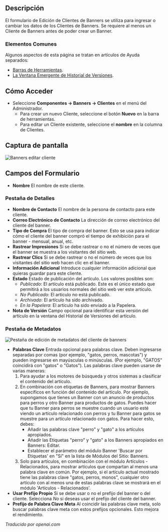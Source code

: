 <!-- Filename: Help4.x:Banners:_New_or_Edit_Client  / Display title: Bannières : Modifier le client -->

## Descripción

El formulario de Edición de Clientes de Banners se utiliza para ingresar o cambiar los datos de los Clientes de Banners. Se requiere al menos un Cliente de Banners antes de poder crear un Banner.

### Elementos Comunes

Algunos aspectos de esta página se tratan en artículos de Ayuda separados:

* [Barras de Herramientas](jdocmanual?article=help/common-elements/toolbars).
* [La Ventana Emergente de Historial de Versiones](jdocmanual?article=help/common-elements/edit-version-history).

## Cómo Acceder

- Seleccione **Componentes → Banners → Clientes** en el menú del Administrador.
  - Para crear un nuevo Cliente, seleccione el botón **Nuevo** en la barra de herramientas.
  - Para editar un Cliente existente, seleccione el **nombre** en la columna de Clientes.

## Captura de pantalla

![Banners editar cliente](../../../es/images/banners/banners-edit-client-details-tab.png)

## Campos del Formulario

- **Nombre** El nombre de este cliente.

### Pestaña de Detalles

- **Nombre de Contacto** El nombre de la persona de contacto para este cliente.
- **Correo Electrónico de Contacto** La dirección de correo electrónico del cliente del banner.
- **Tipo de Compra** El tipo de compra del banner. Esto se usa para
  indicar cómo el cliente del banner compró el tiempo de exhibición para el
  banner - mensual, anual, etc.
- **Rastrear Impresiones** Si se debe rastrear o no el número de veces que
  el banner se muestra a los visitantes del sitio web.
- **Rastrear Clics** Si se debe rastrear o no el número de veces que
  los visitantes del sitio web hacen clic en el banner.
- **Información Adicional** Introduce cualquier información adicional que quieras
  guardar para este cliente.
- **Estado** Estado de publicación del artículo. Los valores posibles son:
  - *Publicado*: El artículo está publicado. Este es el único estado que permitirá
    a los usuarios normales del sitio web ver este artículo.
  - *No Publicado*: El artículo no está publicado.
  - *Archivado*: El artículo ha sido archivado.
  - *En la Papelera*: El artículo ha sido enviado a la Papelera.
- **Nota de Versión** Campo opcional para identificar esta versión del artículo
  en la ventana del Historial de Versiones del artículo.

### Pestaña de Metadatos

![Pestaña de edición de metadatos del cliente de banners](../../../es/images/banners/banners-edit-client-metadata-tab.png)

- **Palabras Clave** Entrada opcional para palabras clave. Deben ingresarse separadas
  por comas (por ejemplo, "gatos, perros, mascotas") y pueden ingresarse en
  mayúsculas o minúsculas. (Por ejemplo, "GATOS" coincidirá con "gatos" o
  "Gatos"). Las palabras clave pueden usarse de varias maneras:
  1.  Para ayudar a los motores de búsqueda y otros sistemas a clasificar el contenido del
      artículo.
  2.  En combinación con etiquetas de Banners, para mostrar Banners específicos en función
      del contenido del artículo. Por ejemplo, supongamos que tienes un Banner con un anuncio
      de productos para perros y otro Banner para productos de gatos. Puedes hacer que tu Banner
      para perros se muestre cuando un usuario esté viendo un artículo relacionado con perros y tu
      Banner para gatos se muestre para un artículo relacionado con gatos. Para hacer esto, debes:
      - Añadir las palabras clave "perro" y "gato" a los artículos apropiados.
      - Añadir las Etiquetas "perro" y "gato" a los Banners apropiados en
        Banners: Editar.
      - Establecer el parámetro del módulo Banner 'Buscar por Etiquetas' en "Sí" en
        la lista de Módulos del Sitio: Banners.
  3.  Solo para artículos, en combinación con el módulo Artículos - Relacionados,
      para mostrar artículos que compartan al menos una palabra clave en común. Por
      ejemplo, si el artículo actual mostrado tiene las palabras clave "gatos,
      perros, monos", cualquier otro artículo con al menos una de estas
      palabras clave se mostrará en el módulo 'Artículos - Relacionados'.
- **Usar Prefijo Propio** Si se debe usar o no el prefijo del banner o del
  cliente. Selecciona *No* si deseas usar el prefijo del cliente del banner.
- **Prefijo de Palabra Clave Meta** Al coincidir las palabras clave meta, solo buscar
  palabras clave meta con estos prefijos opcionales. Esto mejora el rendimiento.

*Traducido por openai.com*

